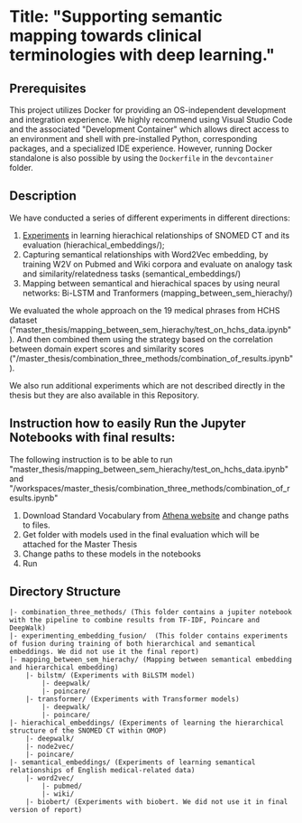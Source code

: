 # Title: "Supporting semantic mapping towards clinical terminologies with deep learning."

## Prerequisites
This project utilizes Docker for providing an OS-independent development and integration experience. We highly recommend using Visual Studio Code and the associated "Development Container" which allows direct access to an environment and shell with pre-installed Python, corresponding packages, and a specialized IDE experience. However, running Docker standalone is also possible by using the `Dockerfile` in the `devcontainer` folder. 

## Description
We have conducted a series of different experiments in different directions: 
1. [Experiments](hierachical_embeddings) in learning hierachical relationships of SNOMED CT and its evaluation (hierachical_embeddings/);
2. Capturing semantical relationships with Word2Vec embedding, by training W2V on Pubmed and Wiki corpora and evaluate on analogy task and similarity/relatedness tasks (semantical_embeddings/)
3. Mapping between semantical and hierachical spaces by using neural networks: Bi-LSTM and Tranformers (mapping_between_sem_hierachy/)

We evaluated the whole approach on the 19 medical phrases from HCHS dataset ("master_thesis/mapping_between_sem_hierachy/test_on_hchs_data.ipynb"). And then combined them using the strategy based on the correlation between domain expert scores and similarity scores ("/master_thesis/combination_three_methods/combination_of_results.ipynb"). 

We also run additional experiments which are not described directly in the thesis but they are also available in this Repository.


## Instruction how to easily Run the Jupyter Notebooks with final results: 

The following instruction is to be able to run "master_thesis/mapping_between_sem_hierachy/test_on_hchs_data.ipynb" and "/workspaces/master_thesis/combination_three_methods/combination_of_results.ipynb"
1. Download Standard Vocabulary from [Athena website](https://athena.ohdsi.org/search-terms/start) and change paths to files.
2. Get folder with models used in the final evaluation which will be attached for the Master Thesis
3. Change paths to these models in the notebooks 
4. Run



## Directory Structure

```
|- combination_three_methods/ (This folder contains a jupiter notebook with the pipeline to combine results from TF-IDF, Poincare and DeepWalk)
|- experimenting_embedding_fusion/  (This folder contains experiments of fusion during training of both hierarchical and semantical embeddings. We did not use it the final report)
|- mapping_between_sem_hierachy/ (Mapping between semantical embedding and hierarchical embedding)
    |- bilstm/ (Experiments with BiLSTM model)
        |- deepwalk/
        |- poincare/
    |- transformer/ (Experiments with Transformer models)
        |- deepwalk/
        |- poincare/
|- hierachical_embeddings/ (Experiments of learning the hierarchical structure of the SNOMED CT within OMOP)
    |- deepwalk/
    |- node2vec/
    |- poincare/
|- semantical_embeddings/ (Experiments of learning semantical relationships of English medical-related data)
    |- word2vec/   
        |- pubmed/
        |- wiki/
    |- biobert/ (Experiments with biobert. We did not use it in final version of report)
```
